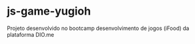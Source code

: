 # js-game-yugioh


Projeto desenvolvido no bootcamp desenvolvimento de jogos (iFood) da plataforma DIO.me
